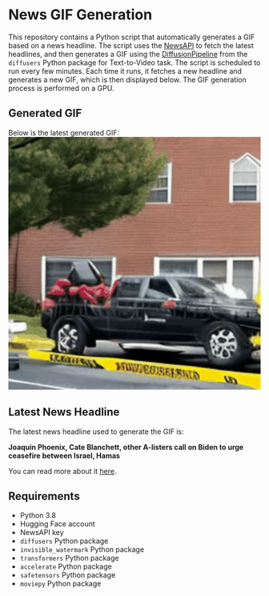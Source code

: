 # News GIF Generation
This repository contains a Python script that automatically generates a GIF based on a news headline. The script uses the [NewsAPI](https://newsapi.org/) to fetch the latest headlines, and then generates a GIF using the [DiffusionPipeline](https://github.com/huggingface/diffusers) from the `diffusers` Python package for Text-to-Video task.
The script is scheduled to run every few minutes. Each time it runs, it fetches a new headline and generates a new GIF, which is then displayed below. The GIF generation process is performed on a GPU.

## Generated GIF
Below is the latest generated GIF:
![Generated GIF](output.gif?raw=true&v=1698015969)

## Latest News Headline
The latest news headline used to generate the GIF is:

**Joaquin Phoenix, Cate Blanchett, other A-listers call on Biden to urge ceasefire between Israel, Hamas**

You can read more about it [here](https://www.foxnews.com/media/joaquin-phoenix-cate-blanchett-other-a-listers-demand-biden-urge-ceasefire-between-israel-hamas).

## Requirements
- Python 3.8
- Hugging Face account
- NewsAPI key
- `diffusers` Python package
- `invisible_watermark` Python package
- `transformers` Python package
- `accelerate` Python package
- `safetensors` Python package
- `moviepy` Python package
